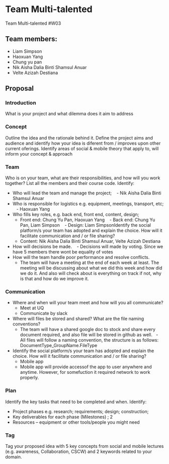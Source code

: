 # Team Multi-talented
Team Multi-talented #W03

## Team members:
  * Liam Simpson
  * Haoxuan Yang
  * Chung yu pan
  * Nik Aisha Dalia Binti Shamsul Anuar
  * Velte Azizah Destiana
## Proposal 
### Introduction
 What is your project and what dilemma does it aim to address

### Concept
 Outline the idea and the rationale behind it. Define the project aims and audience and identify how
your idea is diferent from / improves upon other current oferings. Identify areas of social & mobile theory
that apply to, will inform your concept & approach

### Team
 Who is on your team, what are their responsibilities, and how will you work together? List all the
members and their course code. Identify: 
 * Who will lead the team and manage the project;
    - Nik Aisha Dalia Binti Shamsul Anuar
 * Who is responsible for logistics e.g. equipment, meetings, transport, etc;
    - Haoxuan Yang
 * Who fills key roles, e.g. back end, front end, content, design;
    - Front end: Chung Yu Pan, Haoxuan Yang
    - Back end: Chung Yu Pan, Liam Simpson
    - Design: Liam SimpsonIdentify the social platform/s your team has adopted and explain the choice. How will it facilitate communication and / or file sharing?
    - Content: Nik Aisha Dalia Binti Shamsul Anuar, Velte Azizah Destiana
 * How will decisions be made.
    - Decisions will made by voting. Since we have 5 members there wont be equality of votes
 * How will the team handle poor performance and resolve conflicts.
    - The team will have a meeting at the end of each week at least. The meeting will be discussing about what we did this week and how       did we do it. And also will check about is everything on track if not, why is that and how do we improve it.

### Communication
 * Where and when will your team meet and how will you all communicate?
   - Meet at UQ
   - Communicate by slack
 * Where will files be stored and shared? What are the file naming conventions?
   - The team will have a shared google doc to stock and share every document required, and also file will be stored in github as well.
   - All files will follow a naming convention, the structure is as follows:   DocumentType_GroupName.FileType
 * Identify the social platform/s your team has adopted and explain the choice. How will it facilitate communication and / or file sharing?
   - Mobile app
   - Mobile app will provide accessof the app to user anywhere and anytime. However, for somefuction it required network to work properly. 

### Plan
 Identify the key tasks that need to be completed and when. Identify: 
* Project phases e.g. research; requirements; design; construction;
* Key deliverables for each phase (Milestones) ; 2
* Resources – equipment or other tools/people you might need

### Tag
 Tag your proposed idea with 5 key concepts from social and mobile lectures (e.g. awareness,
Collaboration, CSCW) and 2 keywords related to your domain.
